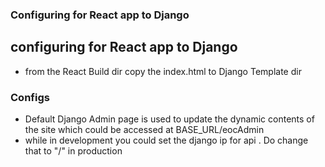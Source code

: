
### Configuring for React app to Django

## configuring for React app to Django

+ from the React Build dir copy the index.html  to Django Template dir 


### Configs

+  Default Django Admin page is used to update the dynamic contents of the site which could be accessed at BASE_URL/eocAdmin
+ while in development you could set the django ip for api . Do change that to "/" in production

